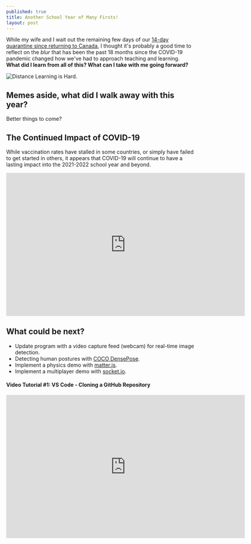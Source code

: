 ```yaml
---
published: true
title: Another School Year of Many Firsts!
layout: post
---
```


While my wife and I wait out the remaining few days of our [14-day quarantine since returning to Canada](https://www.canada.ca/en/public-health/services/diseases/coronavirus-disease-covid-19.html), I thought it's probably a good time to reflect on the *blur* that has been the past 18 months since the COVID-19 pandemic changed how we've had to approach teaching and learning. **What did I learn from all of this? What can I take with me going forward?**

![Distance Learning is Hard.](https://covid-19archive.org/files/large/d756d9711a220a433229f8cc1455a9559fee0194.jpg)

## Memes aside, what did I walk away with this year?
Better things to come?

## The Continued Impact of COVID-19
While vaccination rates have stalled in some countries, or simply have failed to get started in others, it appears that COVID-19 will continue to have a lasting impact into the 2021-2022 school year and beyond.
<iframe src="https://public.domo.com/cards/31O7r" width="640" height="385" marginheight="0" marginwidth="0" frameborder="0"></iframe>

## What could be next?
- Update program with a video capture feed (webcam) for real-time image detection.
- Detecting human postures with [COCO DensePose](http://densepose.org/).
- Implement a physics demo with [matter.js](https://brm.io/matter-js/).
- Implement a multiplayer demo with [socket.io](https://socket.io/).

#### Video Tutorial #1: VS Code - Cloning a GitHub Repository
<iframe width="640" height="385"
src="https://www.youtube.com/embed/9cMWR-EGFuY" 
frameborder="0"
allow="accelerometer; autoplay; encrypted-media; gyroscope; picture-in-picture" 
allowfullscreen></iframe>